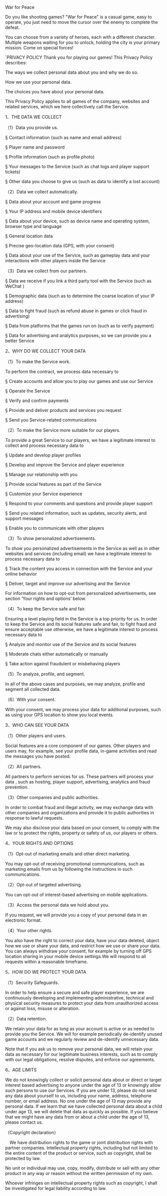 War for Peace

Do you like shooting games? "War for Peace" is a casual game, easy to operate, you just need to move the cursor over the enemy to complete the defeat.

You can choose from a variety of heroes, each with a different character. Multiple weapons waiting for you to unlock, holding the city is your primary mission. Come on special forces!


  `PRIVACY POLICY
Thank you for playing our games! This Privacy Policy describes:

The ways we collect personal data about you and why we do so.

How we use your personal data.

The choices you have about your personal data.

This Privacy Policy applies to all games of the company, websites and related services, which we here collectively call the Service.

1、THE DATA WE COLLECT

（1）Data you provide us.

§ Contact information (such as name and email address)

§ Player name and password

§ Profile information (such as profile photo)

§ Your messages to the Service (such as chat logs and player support tickets)

§ Other data you choose to give us (such as data to identify a lost account)

（2）Data we collect automatically.

§ Data about your account and game progress

§ Your IP address and mobile device identifiers

§ Data about your device, such as device name and operating system, browser type and language

§ General location data

§ Precise geo-location data (GPS, with your consent)

§ Data about your use of the Service, such as gameplay data and your interactions with other players inside the Service

（3）Data we collect from our partners.

§ Data we receive if you link a third party tool with the Service (such as WeChat )

§ Demographic data (such as to determine the coarse location of your IP address)

§ Data to fight fraud (such as refund abuse in games or click fraud in advertising)

§ Data from platforms that the games run on (such as to verify payment)

§ Data for advertising and analytics purposes, so we can provide you a better Service

2、WHY DO WE COLLECT YOUR DATA

（1）To make the Service work.

To perform the contract, we process data necessary to

§ Create accounts and allow you to play our games and use our Service

§ Operate the Service

§ Verify and confirm payments

§ Provide and deliver products and services you request

§ Send you Service-related communications

（2）To make the Service more suitable for our players.

To provide a great Service to our players, we have a legitimate interest to collect and process necessary data to

§ Update and develop player profiles

§ Develop and improve the Service and player experience

§ Manage our relationship with you

§ Provide social features as part of the Service

§ Customize your Service experience

§ Respond to your comments and questions and provide player support

§ Send you related information, such as updates, security alerts, and support messages

§ Enable you to communicate with other players

（3）To show personalized advertisements.

To show you personalized advertisements in the Service as well as in other websites and services (including email) we have a legitimate interest to process necessary data to

§ Track the content you access in connection with the Service and your online behavior

§ Deliver, target and improve our advertising and the Service

For information on how to opt-out from personalized advertisements, see section ‘Your rights and options’ below.

（4）To keep the Service safe and fair.

Ensuring a level playing field in the Service is a top priority for us. In order to keep the Service and its social features safe and fair, to fight fraud and ensure acceptable use otherwise, we have a legitimate interest to process necessary data to

§ Analyze and monitor use of the Service and its social features

§ Moderate chats either automatically or manually

§ Take action against fraudulent or misbehaving players

（5）To analyze, profile, and segment.

In all of the above cases and purposes, we may analyze, profile and segment all collected data.

（6）With your consent.

With your consent, we may process your data for additional purposes, such as using your GPS location to show you local events.

3、WHO CAN SEE YOUR DATA

（1）Other players and users.

Social features are a core component of our games. Other players and users may, for example, see your profile data, in-game activities and read the messages you have posted.

（2）All partners.

All partners to perform services for us. These partners will process your data , such as hosting, player support, advertising, analytics and fraud prevention.

（3）Other companies and public authorities.

In order to combat fraud and illegal activity, we may exchange data with other companies and organizations and provide it to public authorities in response to lawful requests.

We may also disclose your data based on your consent, to comply with the law or to protect the rights, property or safety of us, our players or others.

4、YOUR RIGHTS AND OPTIONS

（1）Opt-out of marketing emails and other direct marketing.

You may opt-out of receiving promotional communications, such as marketing emails from us by following the instructions in such communications.

（2）Opt-out of targeted advertising.

You can opt-out of interest-based advertising on mobile applications.

（3）Access the personal data we hold about you.

If you request, we will provide you a copy of your personal data in an electronic format.

（4）Your other rights.

You also have the right to correct your data, have your data deleted, object how we use or share your data, and restrict how we use or share your data. You can always withdraw your consent, for example by turning off GPS location sharing in your mobile device settings.We will respond to all requests within a reasonable timeframe.

5、HOW DO WE PROTECT YOUR DATA

（1）Security Safeguards.

In order to help ensure a secure and safe player experience, we are continuously developing and implementing administrative, technical and physical security measures to protect your data from unauthorized access or against loss, misuse or alteration.

（2）Data retention.

We retain your data for as long as your account is active or as needed to provide you the Service. We will for example periodically de-identify unused game accounts and we regularly review and de-identify unnecessary data.

Note that if you ask us to remove your personal data, we will retain your data as necessary for our legitimate business interests, such as to comply with our legal obligations, resolve disputes, and enforce our agreements.

6、AGE LIMITS

We do not knowingly collect or solicit personal data about or direct or target interest based advertising to anyone under the age of 13 or knowingly allow such persons to use our Services. If you are under 13, please do not send any data about yourself to us, including your name, address, telephone number, or email address. No one under the age of 13 may provide any personal data. If we learn that we have collected personal data about a child under age 13, we will delete that data as quickly as possible. If you believe that we might have any data from or about a child under the age of 13, please contact us.

（Copyright declaration）

 We have distribution rights to the game or joint distribution rights with partner companies. Intellectual property rights, including but not limited to the entire content of the product or service, such as copyright, shall be protected by law.

No unit or individual may use, copy, modify, distribute or sell with any other product in any way or reason without the written permission of my own.

Whoever infringes on intellectual property rights such as copyright, I shall be investigated for legal liability according to law.
